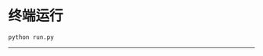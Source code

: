 # 终端运行

```shell
python run.py
```
**********************************************************************************************************************************************************************************************************************************************************************************************